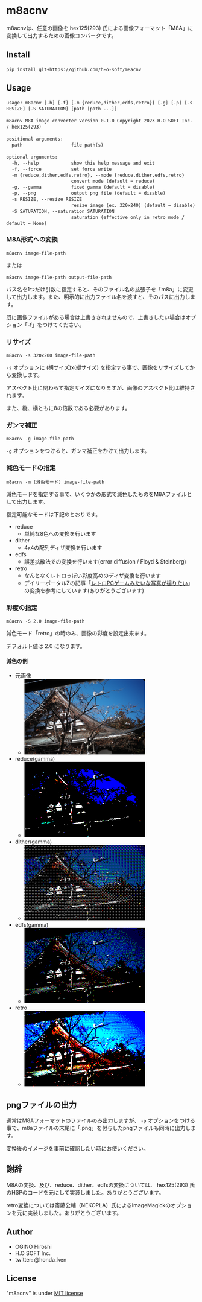 # m8acnv

m8acnvは、任意の画像を hex125(293) 氏による画像フォーマット「M8A」に変換して出力するための画像コンバータです。

## Install

```
pip install git+https://github.com/h-o-soft/m8acnv
```

## Usage

```
usage: m8acnv [-h] [-f] [-m {reduce,dither,edfs,retro}] [-g] [-p] [-s RESIZE] [-S SATURATION] [path [path ...]]

m8acnv M8A image converter Version 0.1.0 Copyright 2023 H.O SOFT Inc. / hex125(293)

positional arguments:
  path                  file path(s)

optional arguments:
  -h, --help            show this help message and exit
  -f, --force           set force write
  -m {reduce,dither,edfs,retro}, --mode {reduce,dither,edfs,retro}
                        convert mode (default = reduce)
  -g, --gamma           fixed gamma (default = disable)
  -p, --png             output png file (default = disable)
  -s RESIZE, --resize RESIZE
                        resize image (ex. 320x240) (default = disable)
  -S SATURATION, --saturation SATURATION
                        saturation (effective only in retro mode / default = None)
```

### M8A形式への変換

```
m8acnv image-file-path
```

または

```
m8acnv image-file-path output-file-path
```

パス名を1つだけ引数に指定すると、そのファイル名の拡張子を「m8a」に変更して出力します。また、明示的に出力ファイル名を渡すと、そのパスに出力します。

既に画像ファイルがある場合は上書きされませんので、上書きしたい場合はオプション「-f」をつけてください。

### リサイズ

```
m8acnv -s 320x200 image-file-path
```

`-s` オプションに (横サイズ)x(縦サイズ) を指定する事で、画像をリサイズしてから変換します。

アスペクト比に関わらず指定サイズになりますが、画像のアスペクト比は維持されます。

また、縦、横ともに8の倍数である必要があります。

### ガンマ補正

```
m8acnv -g image-file-path
```

`-g` オプションをつけると、ガンマ補正をかけて出力します。

### 減色モードの指定

```
m8acnv -m (減色モード) image-file-path
```

減色モードを指定する事で、いくつかの形式で減色したものをM8Aファイルとして出力します。

指定可能なモードは下記のとおりです。

* reduce
  * 単純な8色への変換を行います
* dither
  * 4x4の配列ディザ変換を行います
* edfs
  * 誤差拡散法での変換を行います(error diffusion / Floyd & Steinberg)
* retro
  * なんとなくレトロっぽい彩度高めのディザ変換を行います
  * デイリーポータルZの記事「[レトロPCゲームみたいな写真が撮りたい](https://dailyportalz.jp/kiji/retro_PC_game-mitaina-shashin)」の変換を参考にしています(ありがとうございます)

### 彩度の指定

```
m8acnv -S 2.0 image-file-path
```

減色モード「retro」の時のみ、画像の彩度を設定出来ます。

デフォルト値は 2.0 になります。

#### 減色の例
* 元画像
  * ![orig](sample/sample_orig.png)
* reduce(gamma)
  * ![reduce](sample/sample_reduce.png)
* dither(gamma)
  * ![dither](sample/sample_dither.png)
* edfs(gamma)
  * ![edfs](sample/sample_edfs.png)
* retro
  * ![retro](sample/sample_retro.png)

## pngファイルの出力

通常はM8Aフォーマットのファイルのみ出力しますが、 `-p` オプションをつける事で、m8aファイルの末尾に「.png」を付与したpngファイルも同時に出力します。

変換後のイメージを事前に確認したい時にお使いください。

## 謝辞

M8Aの変換、及び、reduce、dither、edfsの変換については、 hex125(293) 氏のHSPのコードを元にして実装しました。ありがとうございます。

retro変換については斎藤公輔（NEKOPLA）氏によるImageMagickのオプションを元に実装しました。ありがとうございます。

## Author
* OGINO Hiroshi
* H.O SOFT Inc.
* twitter: @honda_ken

## License
"m8acnv" is under [MIT license](LICENSE)

